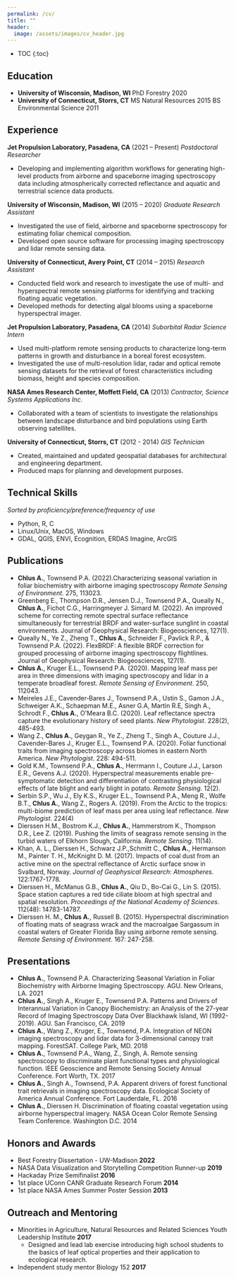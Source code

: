 ```yaml
---
permalink: /cv/
title: ""
header:
  image: /assets/images/cv_header.jpg
---
```


- TOC
{:toc}


## Education

- **University of Wisconsin, Madison, WI**
	PhD Forestry 2020
- **University of Connecticut, Storrs, CT**
	MS Natural Resources 2015
	BS Environmental Science 2011

## Experience

**Jet Propulsion Laboratory, Pasadena, CA** (2021 – Present)
  *Postdoctoral Researcher*
  - Developing and implementing algorithm workflows for generating high-level products from airborne and spaceborne imaging spectroscopy data
    including atmospherically corrected reflectance and aquatic and terrestrial science data products.

**University of Wisconsin, Madison, WI** (2015 – 2020)
  *Graduate Research Assistant*
  - Investigated the use of field, airborne and spaceborne spectroscopy for estimating foliar chemical composition.
  - Developed open source software for processing imaging spectroscopy and lidar remote sensing data.

**University of Connecticut, Avery Point, CT** (2014 – 2015)
  *Research Assistant*
  - Conducted field work and research to investigate the use of multi- and hyperspectral remote
	sensing platforms for identifying and tracking floating aquatic vegetation.
  - Developed methods for detecting algal blooms using a spaceborne hyperspectral imager.

**Jet Propulsion Laboratory, Pasadena, CA** (2014)
  *Suborbital Radar Science Intern*
  - Used multi-platform remote sensing products to characterize long-term patterns in growth and
	disturbance in a boreal forest ecosystem.
  - Investigated the use of multi-resolution lidar, radar
	and optical remote sensing datasets for the retrieval of forest characteristics including biomass,
	height and species composition.

**NASA Ames Research Center, Moffett Field, CA** (2013)
  *Contractor, Science Systems Applications Inc.*
  - Collaborated with a team of scientists to investigate the relationships between landscape
	disturbance and bird populations using Earth observing satellites.

**University of Connecticut, Storrs, CT** (2012 - 2014)
  *GIS Technician*
  - Created, maintained and updated geospatial databases for architectural and engineering department.
  - Produced maps for planning and development purposes.

## Technical Skills
*Sorted by proficiency/preference/frequency of use*
- Python, R, C
- Linux/Unix, MacOS, Windows
- GDAL, QGIS, ENVI, Ecognition, ERDAS Imagine, ArcGIS

## Publications
- **Chlus A.**, Townsend P.A. (2022).Characterizing seasonal variation in foliar biochemistry
with airborne imaging spectroscopy *Remote Sensing of Environment*. 275, 113023.
- Greenberg E., Thompson D.R., Jensen D.J., Townsend P.A., Queally N., **Chlus A.**, Fichot C.G., Harringmeyer J.
Simard M. (2022). An improved scheme for correcting remote spectral surface reflectance simultaneously for terrestrial BRDF
and water-surface sunglint in coastal environments. Journal of Geophysical Research: Biogeosciences, 127(1).
- Queally N., Ye Z., Zheng T., **Chlus A.**, Schneider F., Pavlick R.P., & Townsend P.A. (2022).
FlexBRDF: A flexible BRDF correction for grouped processing of airborne imaging spectroscopy flightlines.
Journal of Geophysical Research: Biogeosciences, 127(1).
- **Chlus A.**, Kruger E.L., Townsend P.A. (2020). Mapping leaf mass per area in three dimensions with
imaging spectroscopy and lidar in a temperate broadleaf forest. *Remote Sensing of Environment*. 250, 112043.
- Meireles J.E., Cavender‐Bares J., Townsend P.A., Ustin S., Gamon J.A., Schweiger A.K., Schaepman M.E.,
Asner G.A, Martin R.E, Singh A., Schrodt F., **Chlus A.**, O'Meara B.C. (2020). Leaf reflectance spectra
capture the evolutionary history of seed plants. *New Phytologist*. 228(2), 485-493.
- Wang Z., **Chlus A.**, Geygan R., Ye Z., Zheng T., Singh A., Couture J.J., Cavender-Bares J.,
Kruger E.L., Townsend P.A. (2020). Foliar functional traits from imaging spectroscopy across
biomes in eastern North America. *New Phytologist*. 228: 494-511.
- Gold K.M., Townsend P.A., **Chlus A.**, Herrmann I., Couture J.J., Larson E.R., Gevens
A.J. (2020).  Hyperspectral measurements enable pre-symptomatic detection and differentiation of
contrasting physiological effects of late blight and early blight in potato. *Remote Sensing*. 12(2).
- Serbin S.P., Wu J., Ely K.S., Kruger E.L., Townsend P.A., Meng R., Wolfe B.T., **Chlus A.**, Wang Z.,
Rogers A. (2019). From the Arctic to the tropics: multi-biome prediction of leaf mass per area using
leaf reflectance. *New Phytologist*. 224(4)
- Dierssen H.M., Bostrom K.J., **Chlus A.**, Hammerstrom K., Thompson D.R., Lee Z. (2019). Pushing
the limits of seagrass remote sensing in the turbid waters of
Elkhorn Slough, California. *Remote Sensing*. 11(14).
-  Khan, A. L., Dierssen H., Schwarz J.P.,Schmitt C., **Chlus A.**, Hermanson M., Painter T. H.,
McKnight D. M. (2017). Impacts of coal dust from an active mine on the spectral reﬂectance of Arctic
surface snow in Svalbard, Norway. *Journal of Geophysical Research: Atmospheres*. 122:1767-1778.
-  Dierssen H., McManus G.B., **Chlus A.**, Qiu D., Bo-Cai G., Lin S. (2015). Space station captures a
red tide ciliate bloom at high spectral and spatial resolution. *Proceedings of the National Academy
of Sciences*. 112(48): 14783-14787.
-  Dierssen H. M., **Chlus A.**, Russell B. (2015). Hyperspectral
discrimination of floating mats of seagrass wrack and the macroalgae Sargassum in coastal waters of
Greater Florida Bay using airborne remote sensing. *Remote Sensing of Environment*. 167: 247-258.

## Presentations
- **Chlus A.**, Townsend P.A. Characterizing Seasonal Variation in Foliar Biochemistry with Airborne Imaging Spectroscopy.
  AGU. New Orleans, LA. 2021
- **Chlus A.**, Singh A., Kruger E., Townsend P.A. Patterns and Drivers of Interannual Variation in
  Canopy Biochemistry: an Analysis of the 27-year Record of Imaging Spectroscopy Data Over Blackhawk
  Island, WI (1992-2019). AGU. San Francisco, CA. 2019
- **Chlus A.**, Wang Z., Kruger, E., Townsend, P.A. Integration of NEON imaging spectroscopy and lidar data for 3-dimensional canopy trait mapping. ForestSAT. College Park, MD. 2018
- **Chlus A.**, Townsend P.A., Wang, Z., Singh, A. Remote sensing spectroscopy to discriminate plant functional types and physiological function. IEEE Geoscience and Remote Sensing Society Annual Conference. Fort Worth, TX. 2017
- **Chlus A.**, Singh A., Townsend, P.A. Apparent drivers of forest functional trait retrievals in imaging spectroscopy data. Ecological Society of America Annual Conference. Fort Lauderdale, FL. 2016
- **Chlus A.**, Dierssen H. Discrimination of floating coastal vegetation using airborne
  hyperspectral imagery. NASA Ocean Color Remote Sensing Team Conference. Washington D.C. 2014


## Honors and Awards
- Best Forestry Dissertation - UW-Madison                                   **2022**
- NASA Data Visualization and Storytelling Competition Runner-up            **2019**
- Hackaday Prize Semifinalist                           		             **2016**
- 1st place UConn CANR Graduate Research Forum 						         **2014**
- 1st place NASA Ames Summer Poster Session 						         **2013**

## Outreach and Mentoring
-  Minorities in Agriculture, Natural Resources and Related Sciences Youth Leadership Institute **2017**
   - Designed and lead lab exercise introducing high school students to the basics of leaf optical
     properties and their application to ecological research.
-  Independent study mentor Biology 152  **2017**

